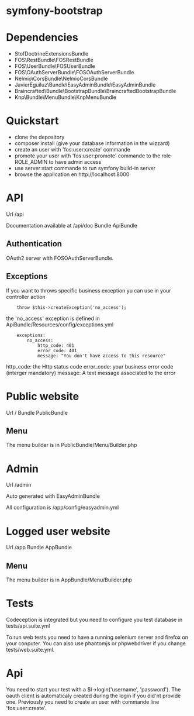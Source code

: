 symfony-bootstrap
====

# Dependencies

 - StofDoctrineExtensionsBundle
 - FOS\RestBundle\FOSRestBundle
 - FOS\UserBundle\FOSUserBundle
 - FOS\OAuthServerBundle\FOSOAuthServerBundle
 - Nelmio\CorsBundle\NelmioCorsBundle
 - JavierEguiluz\Bundle\EasyAdminBundle\EasyAdminBundle
 - Braincrafted\Bundle\BootstrapBundle\BraincraftedBootstrapBundle
 - Knp\Bundle\MenuBundle\KnpMenuBundle

# Quickstart

- clone the depository
- composer install (give your database information in the wizzard)
- create an user with 'fos:user:create' commande
- promote your user with 'fos:user:promote' commande to the role ROLE_ADMIN to have admin access
- use server:start commande to run symfony build-in server
- browse the application en http://localhost:8000

# API

Url /api

Documentation available at /api/doc
Bundle ApiBundle

## Authentication

OAuth2 server with FOSOAuthServerBundle.

## Exceptions

If you want to throws specific business exception yu can use in your controller action

```
	throw $this->createException('no_access');
```

the 'no_access' exception is defined in ApiBundle/Resources/config/exceptions.yml

```
    exceptions:
        no_access:
            http_code: 401
            error_code: 401
            message: "You don't have access to this resource"
```

http_code: the Http status code
error_code: your business error code (interger mandatory)
message: A text message associated to the error

# Public website

Url /
Bundle PublicBundle

## Menu

The menu builder is in PublicBundle/Menu/Builder.php

# Admin

Url /admin

Auto generated with EasyAdminBundle

All configuration is /app/config/easyadmin.yml

# Logged user website

Url /app
Bundle AppBundle


## Menu

The menu builder is in AppBundle/Menu/Builder.php

# Tests

Codeception is integrated but you need to configure you test database in tests/api.suite.yml

To run web tests you need to have a running selenium server and firefox on your conputer.
You can also use phantomjs or phpwebdriver if you change tests/web.suite.yml.

# Api

You need to start your test with a $I->login('username', 'password').
The oauth client is automaticaly created during the login if you did'nt provide one.
Previously you need to create an user with commande line 'fos:user:create'.